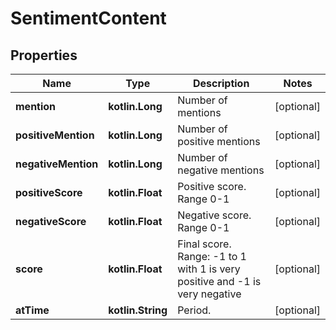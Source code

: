 
# SentimentContent

## Properties
Name | Type | Description | Notes
------------ | ------------- | ------------- | -------------
**mention** | **kotlin.Long** | Number of mentions |  [optional]
**positiveMention** | **kotlin.Long** | Number of positive mentions |  [optional]
**negativeMention** | **kotlin.Long** | Number of negative mentions |  [optional]
**positiveScore** | **kotlin.Float** | Positive score. Range 0-1 |  [optional]
**negativeScore** | **kotlin.Float** | Negative score. Range 0-1 |  [optional]
**score** | **kotlin.Float** | Final score. Range: -1 to 1 with 1 is very positive and -1 is very negative |  [optional]
**atTime** | **kotlin.String** | Period. |  [optional]



